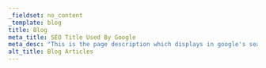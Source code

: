 ```yaml
---
_fieldset: no_content
_template: blog
title: Blog
meta_title: SEO Title Used By Google
meta_desc: "This is the page description which displays in google's search results, it is important for SEO."
alt_title: Blog Articles
---
```

